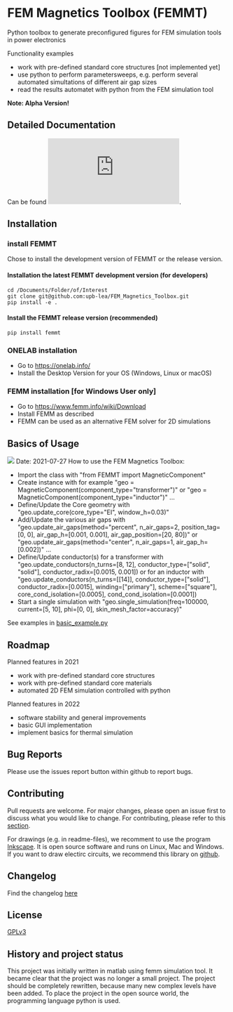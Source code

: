 # FEM Magnetics Toolbox (FEMMT)
Python toolbox to generate preconfigured figures for FEM simulation tools in power electronics

Functionality examples
 * work with pre-defined standard core structures [not implemented yet]
 * use python to perform parametersweeps, e.g. perform several automated simultations of different air gap sizes
 * read the results automatet with python from the FEM simulation tool

__Note: Alpha Version!__

## Detailed Documentation
Can be found ![here](https://upb-lea.github.io/FEM_Magnetics_Toolbox/main/intro.html).

## Installation

### install FEMMT
Chose to install the development version of FEMMT or the release version.

#### Installation the latest FEMMT development version (for developers)
```
cd /Documents/Folder/of/Interest   
git clone git@github.com:upb-lea/FEM_Magnetics_Toolbox.git
pip install -e .
```

#### Install the FEMMT release version (recommended)
```
pip install femmt
```

### ONELAB installation
* Go to https://onelab.info/
* Install the Desktop Version for your OS (Windows, Linux or macOS)

### FEMM installation [for Windows User only]
* Go to https://www.femm.info/wiki/Download
* Install FEMM as described
* FEMM can be used as an alternative FEM solver for 2D simulations

## Basics of Usage
![](https://github.com/upb-lea/FEM_Magnetics_Toolbox/blob/main/documentation/Transformer_Screenshot.png?raw=true)
Date: 2021-07-27
How to use the FEM Magnetics Toolbox:
* Import the class with "from FEMMT import MagneticComponent"
* Create instance with for example "geo = MagneticComponent(component_type="transformer")"
				or "geo = MagneticComponent(component_type="inductor")"
				...
* Define/Update the Core geometry with "geo.update_core(core_type="EI", window_h=0.03)"
* Add/Update the various air gaps with "geo.update_air_gaps(method="percent", n_air_gaps=2, position_tag=[0, 0], air_gap_h=[0.001, 0.001], air_gap_position=[20, 80])"
				    or "geo.update_air_gaps(method="center", n_air_gaps=1, air_gap_h=[0.002])"
				    ...
* Define/Update conductor(s) for a transformer with "geo.update_conductors(n_turns=[8, 12], conductor_type=["solid", "solid"], conductor_radix=[0.0015, 0.001])
			    or for an inductor with "geo.update_conductors(n_turns=[[14]], conductor_type=["solid"], conductor_radix=[0.0015], winding=["primary"], scheme=["square"], core_cond_isolation=[0.0005], cond_cond_isolation=[0.0001])
* Start a single simulation with "geo.single_simulation(freq=100000, current=[5, 10], phi=[0, 0], skin_mesh_factor=accuracy)"

See examples in [basic_example.py](/femmt/Examples/basic_example.py)

## Roadmap
Planned features in 2021
* work with pre-defined standard core structures
* work with pre-defined standard core materials
* automated 2D FEM simulation controlled with python

Planned features in 2022
* software stability and general improvements
* basic GUI implementation
* implement basics for thermal simulation

## Bug Reports
Please use the issues report button within github to report bugs.

## Contributing
Pull requests are welcome. For major changes, please open an issue first to discuss what you would like to change.
For contributing, please refer to this [section](Contributing.md).

For drawings (e.g. in readme-files), we recomment to use the program [Inkscape](https://inkscape.org/). It is open source software and runs on Linux, Mac and Windows. If you want to draw electirc circuits, we recommend this library on [github](https://github.com/upb-lea/Inkscape_electric_Symbols).

## Changelog
Find the changelog [here](CHANGELOG.md)

## License
[GPLv3](https://choosealicense.com/licenses/gpl-3.0/)

## History and project status
This project was initially written in matlab using femm simulation tool. It became clear that the project was no longer a small project. The project should be completely rewritten, because many new complex levels have been added. To place the project in the open source world, the programming language python is used.      
